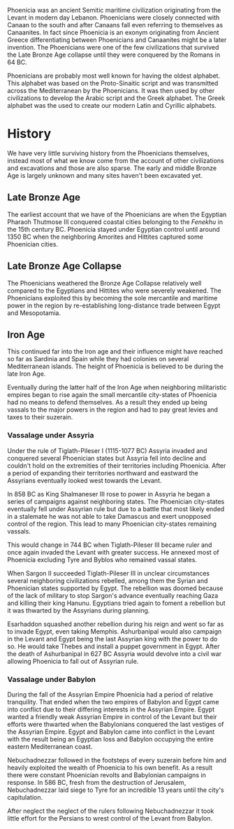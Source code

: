 Phoenicia was an ancient Semitic maritime civilization originating from the Levant in modern day Lebanon. Phoenicians were closely connected with Canaan to the south and after Canaans fall even referring to themselves as Canaanites. In fact since Phoenicia is an exonym originating from Ancient Greece differentiating between Phoenicians and Canaanites might be a later invention. The Phoenicians were one of the few civilizations that survived the Late Bronze Age collapse until they were conquered by the Romans in 64 BC.

Phoenicians are probably most well known for having the oldest alphabet. This alphabet was based on the Proto-Sinaitic script and was transmitted across the Mediterranean by the Phoenicians. It was then used by other civilizations to develop the Arabic script and the Greek alphabet. The Greek alphabet was the used to create our modern Latin and Cyrillic alphabets.


# History
We have very little surviving history from the Phoenicians themselves, instead most of what we know come from the account of other civilizations and excavations and those are also sparse. The early and middle Bronze Age is largely unknown and many sites haven't been excavated yet.

## Late Bronze Age
The earliest account that we have of the Phoenicians are when the Egyptian Pharaoh Thutmose III conquered coastal cities belonging to the *Fenekhu* in the 15th century BC. Phoenicia stayed under Egyptian control until around 1350 BC when the neighboring Amorites and Hittites captured some Phoenician cities.

## Late Bronze Age Collapse
The Phoenicians weathered the Bronze Age Collapse relatively well compared to the Egyptians and Hittites who were severely weakened. The Phoenicians exploited this by becoming the sole mercantile and maritime power in the region by re-establishing long-distance trade between Egypt and Mesopotamia. 

## Iron Age
This continued far into the Iron age and their influence might have reached so far as Sardinia and Spain while they had colonies on several Mediterranean islands. The height of Phoenicia is believed to be during the late Iron Age.

Eventually during the latter half of the Iron Age when neighboring militaristic empires began to rise again the small mercantile city-states of Phoenicia had no means to defend themselves. As a result they ended up being vassals to the major powers in the region and had to pay great levies and taxes to their suzerain.

### Vassalage under Assyria
Under the rule of Tiglath-Pileser I (1115-1077 BC) Assyria invaded and conquered several Phoenician states but Assyria fell into decline and couldn't hold on the extremities of their territories including Phoenicia. After a period of expanding their territories northward and eastward the Assyrians eventually looked west towards the Levant.

In 858 BC as King Shalmaneser III rose to power in Assyria he began a series of campaigns against neighboring states. The Phoenician city-states eventually fell under Assyrian rule but due to a battle that most likely ended in a stalemate he was not able to take Damascus and exert unopposed control of the region. This lead to many Phoenician city-states remaining vassals.

This would change in 744 BC when Tiglath-Pileser III became ruler and once again invaded the Levant with greater success. He annexed most of Phoenicia excluding Tyre and Byblos who remained vassal states.

When Sargon II succeeded Tiglath-Pileser III in unclear circumstances several neighboring civilizations rebelled, among them the Syrian and Phoenician states supported by Egypt. The rebellion was doomed because of the lack of military to stop Sargon's advance eventually reaching Gaza and killing their king Hanunu. Egyptians tried again to foment a rebellion but it was thwarted by the Assyrians during planning.

Esarhaddon squashed another rebellion during his reign and went so far as to invade Egypt, even taking Memphis. Ashurbanipal would also campaign in the Levant and Egypt being the last Assyrian king with the power to do so. He would take Thebes and install a puppet government in Egypt. After the death of Ashurbanipal in 627 BC Assyria would devolve into a civil war allowing Phoenicia to fall out of Assyrian rule.

### Vassalage under Babylon
During the fall of the Assyrian Empire Phoenicia had a period of relative tranquility. That ended when the two empires of Babylon and Egypt came into conflict due to their differing interests in the Assyrian Empire. Egypt wanted a friendly weak Assyrian Empire in control of the Levant but their efforts were thwarted when the Babylonians conquered the last vestiges of the Assyrian Empire. Egypt and Babylon came into conflict in the Levant with the result being an Egyptian loss and Babylon occupying the entire eastern Mediterranean coast.

Nebuchadnezzar followed in the footsteps of every suzerain before him and heavily exploited the wealth of Phoenicia to his own benefit. As a result there were constant Phoenician revolts and Babylonian campaigns in response. In 586 BC, fresh from the destruction of Jerusalem, Nebuchadnezzar laid siege to Tyre for an incredible 13 years until the city's capitulation.

After neglect the neglect of the rulers following Nebuchadnezzar it took little effort for the Persians to wrest control of the Levant from Babylon. 